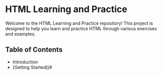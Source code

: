 # HTML Learning and Practice

Welcome to the HTML Learning and Practice repository! This project is designed to help you learn and practice HTML through various exercises and examples.

## Table of Contents

- Introduction
- [Getting Started](#
